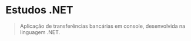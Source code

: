 # Estudos .NET
>Aplicação de transferências bancárias em console, desenvolvida na linguagem .NET. 





